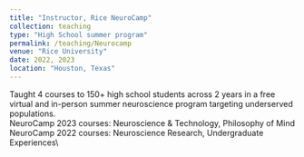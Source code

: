 ```yaml
---
title: "Instructor, Rice NeuroCamp"
collection: teaching
type: "High School summer program"
permalink: /teaching/Neurocamp
venue: "Rice University"
date: 2022, 2023
location: "Houston, Texas"
---
```



Taught 4 courses to 150+ high school students across 2 years in a free virtual and in-person summer neuroscience program targeting underserved populations.\
NeuroCamp 2023 courses: Neuroscience & Technology, Philosophy of Mind\
NeuroCamp 2022 courses: Neuroscience Research, Undergraduate Experiences\
